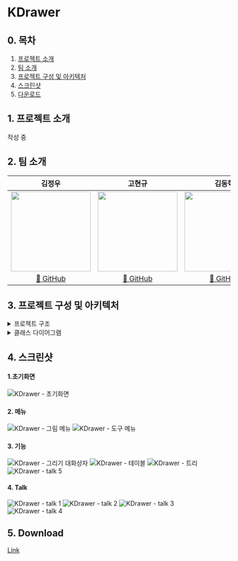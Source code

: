 # KDrawer

## 0. 목차

1. [프로젝트 소개](section1)
2. [팀 소개](section2)
3. [프로젝트 구성 및 아키텍처](section3)
4. [스크린샷](section4)
5. [다운로드](section5)
   
<a id="section1"></a>
## 1. 프로젝트 소개
작성 중

<a id="section2"></a>
## 2. 팀 소개

|                                                                                    **김정우**                                                                                    |                                                                                                  **고현규**                                                                                                  |                                                                                                                                         **김동혁**     
| :------------------------------------------------------------------------------------------------------------------------------------------------------------------------------: | :----------------------------------------------------------------------------------------------------------------------------------------------------------------------------------------------------------: | :----------------------------------------------------------------------------------------------------------------------------------------------------------------------------------------------: | 
|                         <img src="https://avatars.githubusercontent.com/u/85924877?v=4" height=180 >                         |                                       <img src="https://avatars.githubusercontent.com/u/100178817?v=4" height=180 >                                       |                                 <img src="https://avatars.githubusercontent.com/u/75555609?v=4" height=180 >                                 |
| [🔗 GitHub](https://github.com/jungwu2503)<br/>  | [🔗 GitHub](https://github.com/Hamtoto)<br/>  | [🔗 GitHub](https://github.com/BaSak0630)<br/>  |

<a id="section3"></a>
## 3. 프로젝트 구성 및 아키텍처 

<details>
    <summary>프로젝트 구조</summary>

```
├── fig
│    ├── KArrow.java
│    ├── KBox.java
│    ├── KCircle.java
│    ├── KCurve.java
│    ├── KDiamond.java
│    ├── KEraser.java
│    ├── KFigure.java
│    ├── KImage.java
│    ├── KLine.java
│    ├── KLinearFigure.java
│    ├── KLines.java
│    ├── KOnePointFigure.java
│    ├── KPoint.java
│    ├── KRightTriangle.java
│    ├── KScribble.java
│    ├── KSelector.java
│    ├── KStar.java
│    ├── KText.java
│    ├── KTriangle.java
│    └── KTwoPointFigure.java
├── gui
│    ├── ColorAction.java
│    ├── Drawer.java
│    ├── DrawerFrame.java
│    ├── DrawerView.java
│    ├── FigureIcon.java
│    ├── MouseAction.java
│    ├── MouseGrabber.java
│    ├── noname.jdr
│    ├── SelectAction.java
│    ├── StatusBar.java
│    ├── StringMap.java
│    ├── dlg
│    │    ├── FigureDialog.java
│    │    ├── FontDialog.java
│    │    ├── InfoDialog.java
│    │    ├── TableDialog.java
│    │    └── TreeDialog.java
│    └── popup
│          ├── .editorconfig
│          ├── KArrowPopup.java
│          ├── KBoxPopup.java
│          ├── KCirclePopup.java
│          ├── KColorSubmenu.java
│          ├── KCurvePopup.java
│          ├── KDiamondPopup.java
│          ├── KEraserPopup.java
│          ├── KFigurePopup.java
│          ├── KGroupPopup.java
│          ├── KImagePopup.java
│          ├── KLinePopup.java
│          ├── KLinesPopup.java
│          ├── KMainPopup.java
│          ├── KObjectPopup.java
│          ├── KPointPopup.java
│          ├── KPopup.java
│          ├── KRightTrianglePopup.java
│          ├── KScribblePopup.java
│          ├── KStarPopup.java
│          ├── KTextPopup.java
│          └── KTrianglePopup.java
├── image
│     ├── exit.png
│     ├── logo.png
│     └── new.gif
│          .
│          .
│          .
└── net
     ├── ButtonPanel.java
     ├── ChatPanel.java
     ├── InputPanel.java
     ├── KTalkDialog.java
     ├── MainPanel.java
     ├── Message.java
     └── ServerRole.java
```     
</details>

<details>
    <summary>클래스 다이어그램</summary>
  
![Gui class diagram](https://github.com/KDrawer/KDrawer/assets/100178817/5b18abdd-30bb-44a1-ab5f-42b949a704e1)
![figure class diagram](https://github.com/KDrawer/KDrawer/assets/100178817/4fc56689-fe7f-4b61-8df2-75573fa20eae)
![popup class diagram](https://github.com/KDrawer/KDrawer/assets/100178817/ad8f3be2-1419-4f3b-a077-3c10e8c4782c)
</details>

<a id="section4"></a>
## 4. 스크린샷
#### 1.초기화면
![KDrawer - 초기화면](https://github.com/KDrawer/KDrawer/assets/100178817/d83b4137-405e-456c-9e29-a2831eec23c0)

#### 2. 메뉴
![KDrawer - 그림 메뉴](https://github.com/KDrawer/KDrawer/assets/100178817/56915d91-4367-4e9b-8bd5-70bb2071d192)
![KDrawer - 도구 메뉴](https://github.com/KDrawer/KDrawer/assets/100178817/5478e563-73db-42cc-979d-644e2cbbc160)

#### 3. 기능
![KDrawer - 그리기 대화상자](https://github.com/KDrawer/KDrawer/assets/100178817/b158d11b-8ec7-4690-b9a0-201ccbc2419a)
![KDrawer - 테이블](https://github.com/KDrawer/KDrawer/assets/100178817/d8418066-3d17-47c7-8f46-54d93730c6a2)
![KDrawer - 트리](https://github.com/KDrawer/KDrawer/assets/100178817/f0ecc368-6553-449d-9810-cdd96ac2aa43)
![KDrawer - talk 5](https://github.com/KDrawer/KDrawer/assets/100178817/6cb40b3b-9938-43e1-a307-a88730d0de0d)

#### 4. Talk
![KDrawer - talk 1](https://github.com/KDrawer/KDrawer/assets/100178817/051de79f-148c-4cb8-8989-bb3f8c72d11e)
![KDrawer - talk 2](https://github.com/KDrawer/KDrawer/assets/100178817/c0f9b355-6ceb-49a2-b2e6-3f6169862870)
![KDrawer - talk 3](https://github.com/KDrawer/KDrawer/assets/100178817/240f4ffe-9dca-46de-ac2e-4b476527b043)
![KDrawer - talk 4](https://github.com/KDrawer/KDrawer/assets/100178817/8e6d3c1d-ab5a-4c53-92ea-ea34b7762efd)

<a id="section5"></a>
## 5. Download
[Link](https://github.com/KDrawer/KDrawer/releases/tag/0.1)

